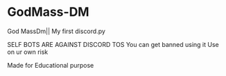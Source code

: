 # GodMass-DM
God MassDm|| My first discord.py


SELF BOTS ARE AGAINST DISCORD TOS
You can get banned using it
Use on ur own risk

Made for Educational purpose
